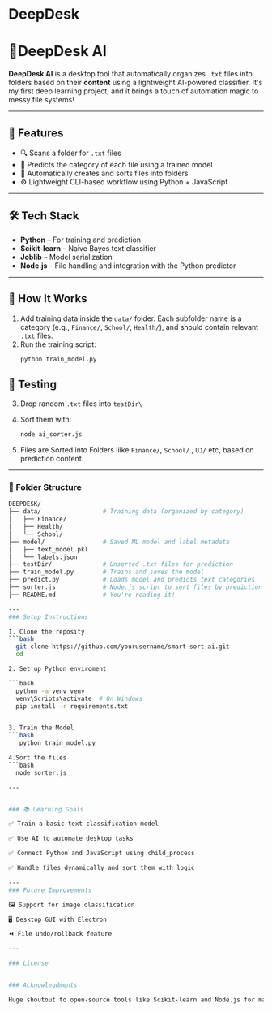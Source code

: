 # DeepDesk

# 🧠DeepDesk AI

**DeepDesk AI** is a desktop tool that automatically organizes `.txt` files into folders based on their **content** using a lightweight AI-powered classifier. It's my first deep learning project, and it brings a touch of automation magic to messy file systems!

---

## 🚀 Features

- 🔍 Scans a folder for `.txt` files
- 🧠 Predicts the category of each file using a trained model
- 📁 Automatically creates and sorts files into folders
- ⚙️ Lightweight CLI-based workflow using Python + JavaScript

---

## 🛠 Tech Stack

- **Python** – For training and prediction
- **Scikit-learn** – Naive Bayes text classifier
- **Joblib** – Model serialization
- **Node.js** – File handling and integration with the Python predictor

---

## 🧪 How It Works

1. Add training data inside the `data/` folder. Each subfolder name is a category (e.g., `Finance/`, `School/`, `Health/`), and should contain relevant `.txt` files.
2. Run the training script:
   ```bash
   python train_model.py

## 🧪 Testing 

3. Drop random `.txt` files into `testDir\`

4.  Sort them with:
    ```bash
    node ai_sorter.js

5. Files are Sorted into Folders liike `Finance/`, `School/` , `UJ/` etc, based on prediction content.

---
### 📂 Folder Structure 
  ```bash
  DEEPDESK/
  ├── data/                 # Training data (organized by category)
  │   ├── Finance/
  │   ├── Health/
  │   └── School/
  ├── model/                # Saved ML model and label metadata
  │   ├── text_model.pkl
  │   └── labels.json
  ├── testDir/              # Unsorted .txt files for prediction
  ├── train_model.py        # Trains and saves the model
  ├── predict.py            # Loads model and predicts text categories
  ├── sorter.js             # Node.js script to sort files by prediction
  ├── README.md             # You're reading it! 

---
### Setup Instructions

1. Clone the reposity
  ```bash
    git clone https://github.com/yourusername/smart-sort-ai.git
    cd 

2. Set up Python enviroment

  ```bash
    python -m venv venv
    venv\Scripts\activate  # On Windows
    pip install -r requirements.txt


3. Train the Model
  ```bash
     python train_model.py

4.Sort the files
  ```bash
    node sorter.js

---


### 📚 Learning Goals

✅ Train a basic text classification model

✅ Use AI to automate desktop tasks

✅ Connect Python and JavaScript using child_process

✅ Handle files dynamically and sort them with logic

---
### Future Improvements

🖼 Support for image classification

🖥 Desktop GUI with Electron

⏪ File undo/rollback feature

---

### License


### Acknowlegdments

Huge shoutout to open-source tools like Scikit-learn and Node.js for making this kind of project so accessible

